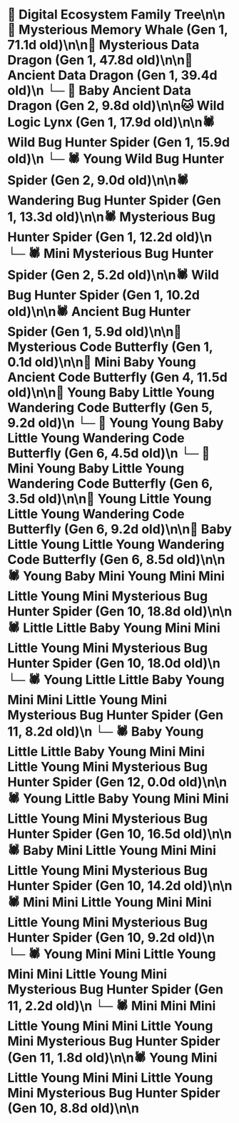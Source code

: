 # 🌳 Digital Ecosystem Family Tree\n\n🐋 Mysterious Memory Whale (Gen 1, 71.1d old)\n\n🐉 Mysterious Data Dragon (Gen 1, 47.8d old)\n\n🐉 Ancient Data Dragon (Gen 1, 39.4d old)\n  └─ 🐉 Baby Ancient Data Dragon (Gen 2, 9.8d old)\n\n🐱 Wild Logic Lynx (Gen 1, 17.9d old)\n\n🕷️ Wild Bug Hunter Spider (Gen 1, 15.9d old)\n  └─ 🕷️ Young Wild Bug Hunter Spider (Gen 2, 9.0d old)\n\n🕷️ Wandering Bug Hunter Spider (Gen 1, 13.3d old)\n\n🕷️ Mysterious Bug Hunter Spider (Gen 1, 12.2d old)\n  └─ 🕷️ Mini Mysterious Bug Hunter Spider (Gen 2, 5.2d old)\n\n🕷️ Wild Bug Hunter Spider (Gen 1, 10.2d old)\n\n🕷️ Ancient Bug Hunter Spider (Gen 1, 5.9d old)\n\n🦋 Mysterious Code Butterfly (Gen 1, 0.1d old)\n\n🦋 Mini Baby Young Ancient Code Butterfly (Gen 4, 11.5d old)\n\n🦋 Young Baby Little Young Wandering Code Butterfly (Gen 5, 9.2d old)\n  └─ 🦋 Young Young Baby Little Young Wandering Code Butterfly (Gen 6, 4.5d old)\n  └─ 🦋 Mini Young Baby Little Young Wandering Code Butterfly (Gen 6, 3.5d old)\n\n🦋 Young Little Young Little Young Wandering Code Butterfly (Gen 6, 9.2d old)\n\n🦋 Baby Little Young Little Young Wandering Code Butterfly (Gen 6, 8.5d old)\n\n🕷️ Young Baby Mini Young Mini Mini Little Young Mini Mysterious Bug Hunter Spider (Gen 10, 18.8d old)\n\n🕷️ Little Little Baby Young Mini Mini Little Young Mini Mysterious Bug Hunter Spider (Gen 10, 18.0d old)\n  └─ 🕷️ Young Little Little Baby Young Mini Mini Little Young Mini Mysterious Bug Hunter Spider (Gen 11, 8.2d old)\n    └─ 🕷️ Baby Young Little Little Baby Young Mini Mini Little Young Mini Mysterious Bug Hunter Spider (Gen 12, 0.0d old)\n\n🕷️ Young Little Baby Young Mini Mini Little Young Mini Mysterious Bug Hunter Spider (Gen 10, 16.5d old)\n\n🕷️ Baby Mini Little Young Mini Mini Little Young Mini Mysterious Bug Hunter Spider (Gen 10, 14.2d old)\n\n🕷️ Mini Mini Little Young Mini Mini Little Young Mini Mysterious Bug Hunter Spider (Gen 10, 9.2d old)\n  └─ 🕷️ Young Mini Mini Little Young Mini Mini Little Young Mini Mysterious Bug Hunter Spider (Gen 11, 2.2d old)\n  └─ 🕷️ Mini Mini Mini Little Young Mini Mini Little Young Mini Mysterious Bug Hunter Spider (Gen 11, 1.8d old)\n\n🕷️ Young Mini Little Young Mini Mini Little Young Mini Mysterious Bug Hunter Spider (Gen 10, 8.8d old)\n\n
